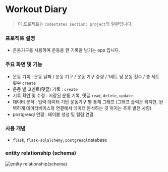 # **Workout Diary**

> 이 프로젝트는 `codestates section3 project`의 일환입니다.


### 프로젝트 설명
- 운동기구를 사용하여 운동을 한 기록을 남기는 app 입니다.


### 주요 화면 및 기능
- 운동 기록 : 운동 날짜 / 운동 기구 / 운동 기구 중량 / 1세트 당 운동 횟수 / 총 세트 횟수 `create` 
- 운동 별 코멘트(댓글) 기록 : `create`
- 기록 확인 및 수정 : 저장된 운동 기록, 댓글 `read`, `delete`, `update`
- 데이터 분석 : 입력 데이터 기반 운동기구 별 통계 그래프 (그래프 출력은 되지만, 완벽하게 데이터베이스와 연결해서 데이터 분석하는 것 까지는 추후 발전 사항)
- postgresql 연결 : 테이블 생성 및 컬럼 연결

### 사용 개념
- `flask`, `flask-sqlalchemy`, `postgresql`database

### entity relationship (schema)
   ![entity relationship(schema)](https://user-images.githubusercontent.com/74661937/146139648-b18f5c33-1a73-41ed-80e1-bd7df2c2fff8.png)

